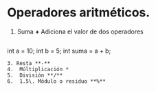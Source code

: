 # Operadores aritméticos.

1. Suma **+**
   Adiciona el valor de dos operadores
   ```cplusplus
int a = 10;
int b = 5;
int suma = a + b;
   ```
3. Resta **-**
4.  Múltiplicación *
5.  División **/**
6.  1.5\. Módulo o residuo **%**
